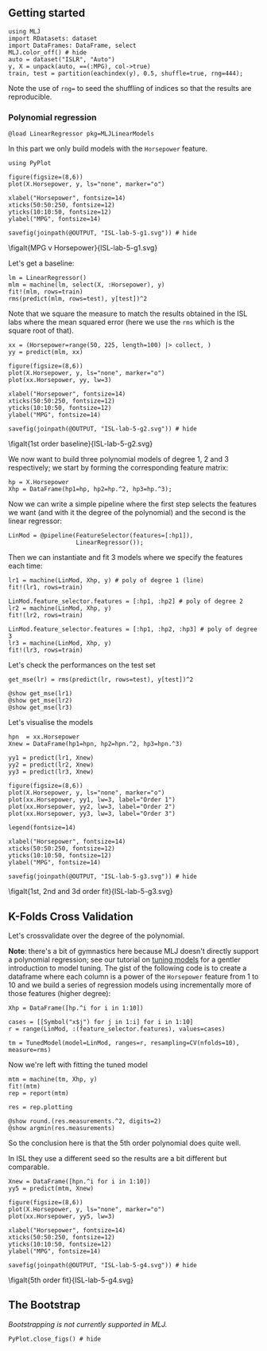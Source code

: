 <!--This file was generated, do not modify it.-->
## Getting started

```julia:ex1
using MLJ
import RDatasets: dataset
import DataFrames: DataFrame, select
MLJ.color_off() # hide
auto = dataset("ISLR", "Auto")
y, X = unpack(auto, ==(:MPG), col->true)
train, test = partition(eachindex(y), 0.5, shuffle=true, rng=444);
```

Note the use of `rng=` to seed the shuffling of indices so that the results are reproducible.

### Polynomial regression

```julia:ex2
@load LinearRegressor pkg=MLJLinearModels
```

In this part we only build models with the `Horsepower` feature.

```julia:ex3
using PyPlot

figure(figsize=(8,6))
plot(X.Horsepower, y, ls="none", marker="o")

xlabel("Horsepower", fontsize=14)
xticks(50:50:250, fontsize=12)
yticks(10:10:50, fontsize=12)
ylabel("MPG", fontsize=14)

savefig(joinpath(@OUTPUT, "ISL-lab-5-g1.svg")) # hide
```

\figalt{MPG v Horsepower}{ISL-lab-5-g1.svg}

Let's get a baseline:

```julia:ex4
lm = LinearRegressor()
mlm = machine(lm, select(X, :Horsepower), y)
fit!(mlm, rows=train)
rms(predict(mlm, rows=test), y[test])^2
```

Note that we square the measure to  match the results obtained in the ISL labs where the mean squared error (here we use the `rms` which is the square root of that).

```julia:ex5
xx = (Horsepower=range(50, 225, length=100) |> collect, )
yy = predict(mlm, xx)

figure(figsize=(8,6))
plot(X.Horsepower, y, ls="none", marker="o")
plot(xx.Horsepower, yy, lw=3)

xlabel("Horsepower", fontsize=14)
xticks(50:50:250, fontsize=12)
yticks(10:10:50, fontsize=12)
ylabel("MPG", fontsize=14)

savefig(joinpath(@OUTPUT, "ISL-lab-5-g2.svg")) # hide
```

\figalt{1st order baseline}{ISL-lab-5-g2.svg}

We now want to build three polynomial models of degree 1, 2 and 3 respectively; we start by forming the corresponding feature matrix:

```julia:ex6
hp = X.Horsepower
Xhp = DataFrame(hp1=hp, hp2=hp.^2, hp3=hp.^3);
```

Now we  can write a simple pipeline where the first step selects the features we want (and with it the degree of the polynomial) and the second is the linear regressor:

```julia:ex7
LinMod = @pipeline(FeatureSelector(features=[:hp1]),
                   LinearRegressor());
```

Then we can  instantiate and fit 3 models where we specify the features each time:

```julia:ex8
lr1 = machine(LinMod, Xhp, y) # poly of degree 1 (line)
fit!(lr1, rows=train)

LinMod.feature_selector.features = [:hp1, :hp2] # poly of degree 2
lr2 = machine(LinMod, Xhp, y)
fit!(lr2, rows=train)

LinMod.feature_selector.features = [:hp1, :hp2, :hp3] # poly of degree 3
lr3 = machine(LinMod, Xhp, y)
fit!(lr3, rows=train)
```

Let's check the performances on the test set

```julia:ex9
get_mse(lr) = rms(predict(lr, rows=test), y[test])^2

@show get_mse(lr1)
@show get_mse(lr2)
@show get_mse(lr3)
```

Let's visualise the models

```julia:ex10
hpn  = xx.Horsepower
Xnew = DataFrame(hp1=hpn, hp2=hpn.^2, hp3=hpn.^3)

yy1 = predict(lr1, Xnew)
yy2 = predict(lr2, Xnew)
yy3 = predict(lr3, Xnew)

figure(figsize=(8,6))
plot(X.Horsepower, y, ls="none", marker="o")
plot(xx.Horsepower, yy1, lw=3, label="Order 1")
plot(xx.Horsepower, yy2, lw=3, label="Order 2")
plot(xx.Horsepower, yy3, lw=3, label="Order 3")

legend(fontsize=14)

xlabel("Horsepower", fontsize=14)
xticks(50:50:250, fontsize=12)
yticks(10:10:50, fontsize=12)
ylabel("MPG", fontsize=14)

savefig(joinpath(@OUTPUT, "ISL-lab-5-g3.svg")) # hide
```

\figalt{1st, 2nd and 3d order fit}{ISL-lab-5-g3.svg}

## K-Folds Cross Validation

Let's crossvalidate over the degree of the  polynomial.

**Note**: there's a  bit of gymnastics here because MLJ doesn't directly support a polynomial regression; see our tutorial on [tuning models](/getting-started/model-tuning/) for a gentler introduction to model tuning.
The gist of the following code is to create a dataframe where each column is a power of the `Horsepower` feature from 1 to 10 and we build a series of regression models using incrementally more of those features (higher degree):

```julia:ex11
Xhp = DataFrame([hp.^i for i in 1:10])

cases = [[Symbol("x$j") for j in 1:i] for i in 1:10]
r = range(LinMod, :(feature_selector.features), values=cases)

tm = TunedModel(model=LinMod, ranges=r, resampling=CV(nfolds=10), measure=rms)
```

Now we're left with fitting the tuned model

```julia:ex12
mtm = machine(tm, Xhp, y)
fit!(mtm)
rep = report(mtm)

res = rep.plotting

@show round.(res.measurements.^2, digits=2)
@show argmin(res.measurements)
```

So the conclusion here is that the 5th order polynomial does quite well.

In ISL they use a different seed so the results are a bit different but comparable.

```julia:ex13
Xnew = DataFrame([hpn.^i for i in 1:10])
yy5 = predict(mtm, Xnew)

figure(figsize=(8,6))
plot(X.Horsepower, y, ls="none", marker="o")
plot(xx.Horsepower, yy5, lw=3)

xlabel("Horsepower", fontsize=14)
xticks(50:50:250, fontsize=12)
yticks(10:10:50, fontsize=12)
ylabel("MPG", fontsize=14)

savefig(joinpath(@OUTPUT, "ISL-lab-5-g4.svg")) # hide
```

\figalt{5th order fit}{ISL-lab-5-g4.svg}

## The Bootstrap

_Bootstrapping is not currently supported in MLJ._

```julia:ex14
PyPlot.close_figs() # hide
```

